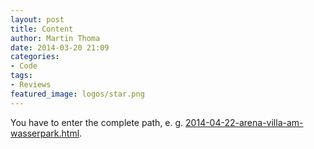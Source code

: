 ```yaml
---
layout: post
title: Content
author: Martin Thoma
date: 2014-03-20 21:09
categories:
- Code
tags:
- Reviews
featured_image: logos/star.png
---
```


You have to enter the complete path, e. g. [2014-04-22-arena-villa-am-wasserpark.html](2014-04-22-arena-villa-am-wasserpark).